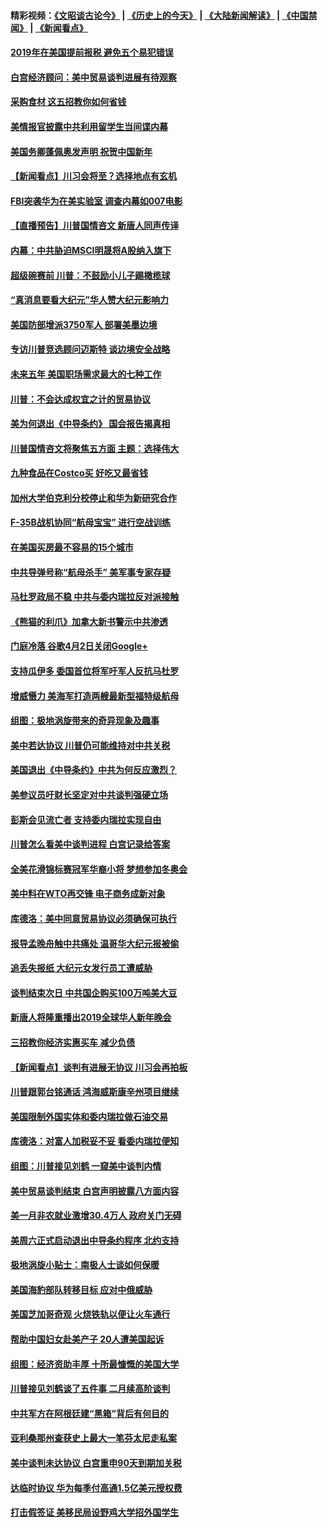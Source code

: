 #### 精彩视频：[《文昭谈古论今》](http://45.32.25.56/wenzhao) | [《历史上的今天》](http://45.32.25.56/today-in-history) | [《大陆新闻解读》](http://45.32.25.56/ntdtv-comedy) | [《中国禁闻》](http://45.32.25.56/ntdtv-news) | [《新闻看点》](http://45.32.25.56/news-insight) 

 #### [2019年在美国提前报税 避免五个易犯错误](../pages/nsc412/n11024421.md?t=02050931) 

#### [白宫经济顾问：美中贸易谈判进展有待观察](../pages/nsc412/n11024700.md?t=02050931) 

#### [采购食材 这五招教你如何省钱](../pages/nsc412/n11024437.md?t=02050931) 

#### [美情报官披露中共利用留学生当间谍内幕](../pages/nsc412/n11024449.md?t=02050931) 

#### [美国务卿蓬佩奥发声明 祝贺中国新年](../pages/nsc412/n11024590.md?t=02050931) 

#### [【新闻看点】川习会将至？选择地点有玄机](../pages/nsc412/n11024283.md?t=02050931) 

#### [FBI突袭华为在美实验室 调查内幕如007电影](../pages/nsc412/n11024318.md?t=02050931) 

#### [【直播预告】川普国情咨文 新唐人同声传译](../pages/nsc412/n11024217.md?t=02050931) 

#### [内幕：中共胁迫MSCI明晟将A股纳入旗下](../pages/nsc412/n11024175.md?t=02050931) 

#### [超级碗赛前 川普：不鼓励小儿子踢橄榄球](../pages/nsc412/n11023993.md?t=02050931) 

#### [“真消息要看大纪元”华人赞大纪元影响力](../pages/nsc412/n11019162.md?t=02050931) 

#### [美国防部增派3750军人 部署美墨边境](../pages/nsc412/n11023230.md?t=02050931) 

#### [专访川普竞选顾问迈斯特 谈边境安全战略](../pages/nsc412/n11022555.md?t=02050931) 

#### [未来五年 美国职场需求最大的七种工作](../pages/nsc412/n11017088.md?t=02050931) 

#### [川普：不会达成权宜之计的贸易协议](../pages/nsc412/n11022486.md?t=02050931) 

#### [美为何退出《中导条约》 国会报告揭真相](../pages/nsc412/n11022256.md?t=02050931) 

#### [川普国情咨文将聚焦五方面 主题：选择伟大](../pages/nsc412/n11021501.md?t=02050931) 

#### [九种食品在Costco买 好吃又最省钱](../pages/nsc412/n11013272.md?t=02050931) 

#### [加州大学伯克利分校停止和华为新研究合作](../pages/nsc412/n11021086.md?t=02050931) 

#### [F-35B战机协同“航母宝宝” 进行空战训练](../pages/nsc412/n11020866.md?t=02050931) 

#### [在美国买房最不容易的15个城市](../pages/nsc412/n11019708.md?t=02050931) 

#### [中共导弹号称“航母杀手” 美军事专家存疑](../pages/nsc412/n11021488.md?t=02050931) 

#### [马杜罗政局不稳 中共与委内瑞拉反对派接触](../pages/nsc412/n11020719.md?t=02050931) 

#### [《熊猫的利爪》加拿大新书警示中共渗透](../pages/nsc412/n11020739.md?t=02050931) 

#### [门庭冷落 谷歌4月2日关闭Google+](../pages/nsc412/n11020806.md?t=02050931) 

#### [支持瓜伊多 委国首位将军吁军人反抗马杜罗](../pages/nsc412/n11020776.md?t=02050931) 

#### [增威慑力 美海军打造两艘最新型福特级航母](../pages/nsc412/n11020744.md?t=02050931) 

#### [组图：极地涡旋带来的奇异现象及趣事](../pages/nsc412/n11020731.md?t=02050931) 

#### [美中若达协议 川普仍可能维持对中共关税](../pages/nsc412/n11020625.md?t=02050931) 

#### [美国退出《中导条约》中共为何反应激烈？](../pages/nsc412/n11020569.md?t=02050931) 

#### [美参议员吁财长坚定对中共谈判强硬立场](../pages/nsc412/n11020440.md?t=02050931) 

#### [彭斯会见流亡者 支持委内瑞拉实现自由](../pages/nsc412/n11020031.md?t=02050931) 

#### [川普怎么看美中谈判进程 白宫记录给答案](../pages/nsc412/n11019682.md?t=02050931) 

#### [全美花滑锦标赛冠军华裔小将  梦想参加冬奥会](../pages/nsc412/n11019761.md?t=02050931) 

#### [美中料在WTO再交锋 电子商务成新对象](../pages/nsc412/n11018959.md?t=02050931) 

#### [库德洛：美中同意贸易协议必须确保可执行](../pages/nsc412/n11019036.md?t=02050931) 

#### [报导孟晚舟触中共痛处 温哥华大纪元报被偷](../pages/nsc412/n11019232.md?t=02050931) 

#### [追丢失报纸 大纪元女发行员工遭威胁](../pages/nsc412/n11019384.md?t=02050931) 

#### [谈判结束次日 中共国企购买100万吨美大豆](../pages/nsc412/n11019167.md?t=02050931) 

#### [新唐人将隆重播出2019全球华人新年晚会](../pages/nsc412/n11016043.md?t=02050931) 

#### [三招教你经济实惠买车 减少负债](../pages/nsc412/n11018732.md?t=02050931) 

#### [【新闻看点】谈判有进展无协议 川习会再拍板](../pages/nsc412/n11018718.md?t=02050931) 

#### [川普跟郭台铭通话 鸿海威斯康辛州项目继续](../pages/nsc412/n11018841.md?t=02050931) 

#### [美国限制外国实体和委内瑞拉做石油交易](../pages/nsc412/n11018353.md?t=02050931) 

#### [库德洛：对富人加税妥不妥 看委内瑞拉便知](../pages/nsc412/n11018735.md?t=02050931) 

#### [组图：川普接见刘鹤 一窥美中谈判内情](../pages/nsc412/n11018301.md?t=02050931) 

#### [美中贸易谈判结束 白宫声明披露八方面内容](../pages/nsc412/n11018681.md?t=02050931) 

#### [美一月非农就业激增30.4万人 政府关门无碍](../pages/nsc412/n11018450.md?t=02050931) 

#### [美周六正式启动退出中导条约程序 北约支持](../pages/nsc412/n11018405.md?t=02050931) 

#### [极地涡旋小贴士：南极人士谈如何保暖](../pages/nsc412/n11017984.md?t=02050931) 

#### [美国海豹部队转移目标 应对中俄威胁](../pages/nsc412/n11017801.md?t=02050931) 

#### [美国芝加哥奇观 火烧铁轨以便让火车通行](../pages/nsc412/n11017196.md?t=02050931) 

#### [帮助中国妇女赴美产子 20人遭美国起诉](../pages/nsc412/n11017068.md?t=02050931) 

#### [组图：经济资助丰厚 十所最慷慨的美国大学](../pages/nsc412/n11016519.md?t=02050931) 

#### [川普接见刘鹤谈了五件事 二月续高阶谈判](../pages/nsc412/n11016767.md?t=02050931) 

#### [中共军方在阿根廷建“黑箱”背后有何目的](../pages/nsc412/n11016689.md?t=02050931) 

#### [亚利桑那州查获史上最大一笔芬太尼走私案](../pages/nsc412/n11016442.md?t=02050931) 

#### [美中谈判未达协议 白宫重申90天到期加关税](../pages/nsc412/n11016604.md?t=02050931) 

#### [达临时协议 华为每季付高通1.5亿美元授权费](../pages/nsc412/n11016503.md?t=02050931) 

#### [打击假签证 美移民局设野鸡大学招外国学生](../pages/nsc412/n11016378.md?t=02050931) 


